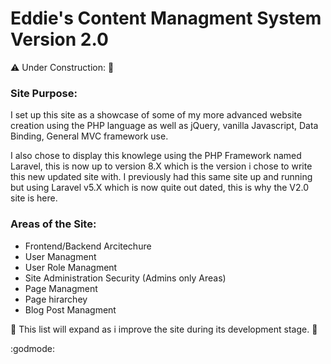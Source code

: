 # Eddie's Content Managment System Version 2.0

:warning: Under Construction: :construction:

### Site Purpose:
 I set up this site as a showcase of some of my more advanced website creation using the PHP language as well as jQuery, vanilla Javascript, Data Binding, General MVC framework use.
 
I also chose to display this knowlege using the PHP Framework named Laravel, this is now up to version 8.X which is the version i chose to write this new updated site with.  I previously had this same site up and running but using Laravel v5.X which is now quite out dated, this is why the V2.0 site is here.

### Areas of the Site:


  * Frontend/Backend Arcitechure
  * User Managment
  * User Role Managment
  * Site Administration Security (Admins only Areas)
  * Page Managment
  * Page hirarchey
  * Blog Post Managment

:construction: This list will expand as i improve the site during its development stage. :construction:

:godmode:
